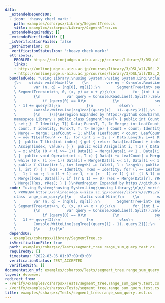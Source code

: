```yaml
---
data:
  _extendedDependsOn:
  - icon: ':heavy_check_mark:'
    path: examples/csharpsx/Library/SegmentTree.cs
    title: examples/csharpsx/Library/SegmentTree.cs
  _extendedRequiredBy: []
  _extendedVerifiedWith: []
  _isVerificationFailed: false
  _pathExtension: cs
  _verificationStatusIcon: ':heavy_check_mark:'
  attributes:
    PROBLEM: https://onlinejudge.u-aizu.ac.jp/courses/library/3/DSL/all/DSL_2_B
    links:
    - https://onlinejudge.u-aizu.ac.jp/courses/library/3/DSL/all/DSL_2_B
    - https://onlinejudge.u-aizu.ac.jp/courses/library/3/DSL/all/DSL_2_B
  bundledCode: "using Library;\nusing System;\nusing System.Linq;\nclass range_sum_query\n\
    {\n    static void Main()\n    {\n        var nq = Console.ReadLine().Split().Select(int.Parse).ToArray();\n\
    \        var (n, q) = (nq[0], nq[1]);\n        SegmentTree<int> segTree = new\
    \ SegmentTree<int>(n, 0, (x, y) => x + y);\n\n        for (int i = 0; i < q; i++)\n\
    \        {\n            var query = Console.ReadLine().Split().Select(int.Parse).ToArray();\n\
    \            if (query[0] == 0)\n            {\n                segTree[query[1]\
    \ - 1] += query[2];\n            }\n            else\n            {\n        \
    \        Console.WriteLine(segTree[(query[1] - 1)..query[2]]);\n            }\n\
    \        }\n    }\n}\n#region Expanded by https://github.com/kzrnm/SourceExpander\n\
    namespace Library { public class SegmentTree<T> { public int Count { get; private\
    \ set; }  T Identity; T[] Data; Func<T, T, T> Merge; int LeafCount; public SegmentTree(int\
    \ count, T identity, Func<T, T, T> merge) { Count = count; Identity = identity;\
    \ Merge = merge; LeafCount = 1; while (LeafCount < count) LeafCount <<= 1; Data\
    \ = new T[LeafCount << 1]; for (int i = 1; i < Data.Length; i++) Data[i] = identity;\
    \ }  public T this[int index] { get { return Data[LeafCount + index]; }  set {\
    \ Assign(index, value); } }  public void Assign(int i, T x) { Data[i += LeafCount]\
    \ = x; while (0 < (i >>= 1)) Data[i] = Merge(Data[i << 1], Data[(i << 1) | 1]);\
    \ }  public void Operate(int i, T x) { Data[i += LeafCount] = Merge(Data[i], x);\
    \ while (0 < (i >>= 1)) Data[i] = Merge(Data[i << 1], Data[(i << 1) | 1]); } \
    \ public T Slice(int l, int length) => Fold(l, l + length); public T Fold(int\
    \ l, int r) { T lRes = Identity, rRes = Identity; for (l += LeafCount, r += LeafCount\
    \ - 1; l <= r; l = (l + 1) >> 1, r = (r - 1) >> 1) { if ((l & 1) == 1) lRes =\
    \ Merge(lRes, Data[l]); if ((r & 1) == 0) rRes = Merge(Data[r], rRes); }  return\
    \ Merge(lRes, rRes); } } }\n#endregion Expanded by https://github.com/kzrnm/SourceExpander\n"
  code: "using System;\nusing System.Linq;\nusing Library;\n\n// verification-helper:\
    \ PROBLEM https://onlinejudge.u-aizu.ac.jp/courses/library/3/DSL/all/DSL_2_B\n\
    class range_sum_query\n{\n    static void Main()\n    {\n        var nq = Console.ReadLine().Split().Select(int.Parse).ToArray();\n\
    \        var (n, q) = (nq[0], nq[1]);\n        SegmentTree<int> segTree = new\
    \ SegmentTree<int>(n, 0, (x, y) => x + y);\n\n        for (int i = 0; i < q; i++)\n\
    \        {\n            var query = Console.ReadLine().Split().Select(int.Parse).ToArray();\n\
    \            if (query[0] == 0)\n            {\n                segTree[query[1]\
    \ - 1] += query[2];\n            }\n            else\n            {\n        \
    \        Console.WriteLine(segTree[(query[1] - 1)..query[2]]);\n            }\n\
    \        }\n    }\n}\n"
  dependsOn:
  - examples/csharpsx/Library/SegmentTree.cs
  isVerificationFile: true
  path: examples/csharpsx/Tests/segment_tree.range_sum_query.test.cs
  requiredBy: []
  timestamp: '2022-03-16 01:07:09+09:00'
  verificationStatus: TEST_ACCEPTED
  verifiedWith: []
documentation_of: examples/csharpsx/Tests/segment_tree.range_sum_query.test.cs
layout: document
redirect_from:
- /verify/examples/csharpsx/Tests/segment_tree.range_sum_query.test.cs
- /verify/examples/csharpsx/Tests/segment_tree.range_sum_query.test.cs.html
title: examples/csharpsx/Tests/segment_tree.range_sum_query.test.cs
---
```

